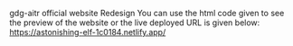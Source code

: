  gdg-aitr official website Redesign
 You can use the html code given to see the preview of the website or the live deployed URL is given below:
 https://astonishing-elf-1c0184.netlify.app/
